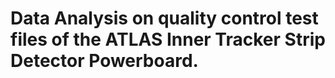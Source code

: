 # Data Analysis on quality control test files of the ATLAS Inner Tracker Strip Detector Powerboard.
